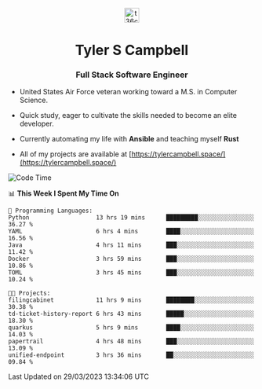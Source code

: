 <p align="center">
<a href="https://www.linkedin.com/in/t36campbell" target="blank"><img align="center" src="https://ik.imagekit.io/t36campbell/Portfolio/linkedin.png.original_m8bbGgPh6.png" alt="t36campbell" height="30" width="30" /></a>
</p>
<h1 align="center">Tyler S Campbell</h1>
<h3 align="center">Full Stack Software Engineer</h3>

* United States Air Force veteran working toward a M.S. in Computer Science.

* Quick study, eager to cultivate the skills needed to become an elite developer.

* Currently automating my life with **Ansible** and teaching myself **Rust**

* All of my projects are available at [https://tylercampbell.space/](https://tylercampbell.space/)

<!--START_SECTION:waka-->
![Code Time](http://img.shields.io/badge/Code%20Time-2%2C334%20hrs-blue)

📊 **This Week I Spent My Time On** 

```text
💬 Programming Languages: 
Python                   13 hrs 19 mins      █████████░░░░░░░░░░░░░░░░   36.27 % 
YAML                     6 hrs 4 mins        ████░░░░░░░░░░░░░░░░░░░░░   16.56 % 
Java                     4 hrs 11 mins       ███░░░░░░░░░░░░░░░░░░░░░░   11.42 % 
Docker                   3 hrs 59 mins       ███░░░░░░░░░░░░░░░░░░░░░░   10.86 % 
TOML                     3 hrs 45 mins       ███░░░░░░░░░░░░░░░░░░░░░░   10.24 % 

🐱‍💻 Projects: 
filingcabinet            11 hrs 9 mins       ████████░░░░░░░░░░░░░░░░░   30.38 % 
td-ticket-history-report 6 hrs 43 mins       █████░░░░░░░░░░░░░░░░░░░░   18.30 % 
quarkus                  5 hrs 9 mins        ████░░░░░░░░░░░░░░░░░░░░░   14.03 % 
papertrail               4 hrs 48 mins       ███░░░░░░░░░░░░░░░░░░░░░░   13.09 % 
unified-endpoint         3 hrs 36 mins       ██░░░░░░░░░░░░░░░░░░░░░░░   09.84 % 
```


 Last Updated on 29/03/2023 13:34:06 UTC
<!--END_SECTION:waka-->
